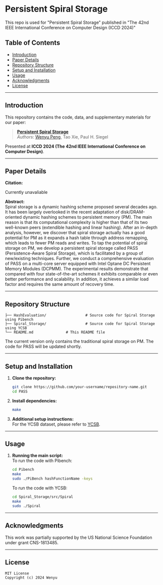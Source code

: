 
# **Persistent Spiral Storage**

This repo is used for "Persistent Spiral Storage" published in "The 42nd IEEE International Conference on Computer Design (ICCD 2024)" 

## **Table of Contents**
- [Introduction](#introduction)
- [Paper Details](#paper-details)
- [Repository Structure](#repository-structure)
- [Setup and Installation](#setup-and-installation)
- [Usage](#usage)
- [Acknowledgments](#acknowledgments)
- [License](#license)

---

## **Introduction**
This repository contains the code, data, and supplementary materials for our paper:

> [**Persistent Spiral Storage**](link-to-paper)  
> *Authors*: [Wenyu Peng](your-link), Tao Xie, Paul H. Siegel

Presented at **ICCD 2024 (The 42nd IEEE International Conference on Computer Design)**.

---

## **Paper Details**
**Citation:**  

Currently unavaliable

**Abstract:**  
Spiral storage is a dynamic hashing scheme proposed several decades ago. It has been largely overlooked in the recent adaptation of disk/DRAM-oriented dynamic hashing schemes to persistent memory (PM). The main reason is that its computational complexity is higher than that of its two well-known peers (extendible hashing and linear hashing). After an in-depth analysis, however, we discover that spiral storage actually has a good potential for PM as it expands a hash table through address remapping, which leads to fewer PM reads and writes. To tap the potential of spiral storage on PM, we develop a persistent spiral storage called PASS (Persistence-Aware Spiral Storage), which is facilitated by a group of new/existing techniques. Further, we conduct a comprehensive evaluation of PASS on a multi-core server equipped with Intel Optane DC Persistent Memory Modules (DCPMM). The experimental results demonstrate that compared with four state-of-the-art schemes it exhibits comparable or even better performance and scalability. In addition, it achieves a similar load factor and requires the same amount of recovery time.

---

## **Repository Structure**
```
├── HashEvaluation/                  # Source code for Spiral Storage using Pibench
├── Spiral_Storage/                  # Source code for Spiral Storage using YCSB
└── README.md               # This README file
```

The current version only contains the traditional spiral storage on PM. The code for PASS will be updated shortly.

---

## **Setup and Installation**
1. **Clone the repository:**
   ```bash
   git clone https://github.com/your-username/repository-name.git
   cd PASS
   ```

2. **Install dependencies:**
   ```bash
   make
   ```

3. **Additional setup instructions:**  
   For the YCSB dataset, please refer to [YCSB](https://github.com/brianfrankcooper/YCSB).

---

## **Usage**
1. **Running the main script:**  
   To run the code with Pibench:
   ```bash
   cd Pibench
   make
   sudo ./PiBench hashFunctionName -keys
   ```
   To run the code with YCSB:
   ```bash
   cd Spiral_Storage/src/Spiral
   make
   sudo ./Spiral
   ```
 
   
---

## **Acknowledgments**
This work was partially supported by the US National Science Foundation under grant CNS-1813485. 

---

## **License**
```plaintext
MIT License
Copyright (c) 2024 Wenyu
```
